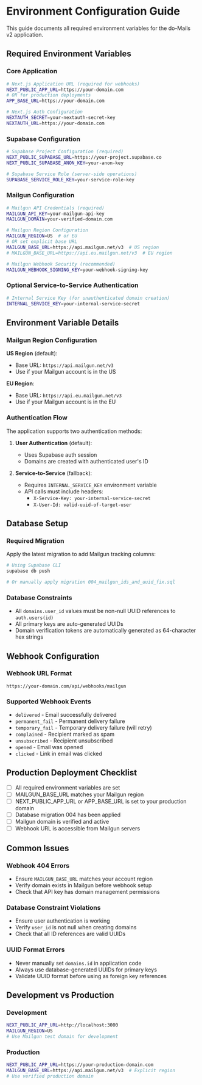 # Environment Configuration Guide

This guide documents all required environment variables for the do-Mails v2 application.

## Required Environment Variables

### Core Application
```bash
# Next.js Application URL (required for webhooks)
NEXT_PUBLIC_APP_URL=https://your-domain.com
# OR for production deployments
APP_BASE_URL=https://your-domain.com

# Next.js Auth Configuration
NEXTAUTH_SECRET=your-nextauth-secret-key
NEXTAUTH_URL=https://your-domain.com
```

### Supabase Configuration
```bash
# Supabase Project Configuration (required)
NEXT_PUBLIC_SUPABASE_URL=https://your-project.supabase.co
NEXT_PUBLIC_SUPABASE_ANON_KEY=your-anon-key

# Supabase Service Role (server-side operations)
SUPABASE_SERVICE_ROLE_KEY=your-service-role-key
```

### Mailgun Configuration
```bash
# Mailgun API Credentials (required)
MAILGUN_API_KEY=your-mailgun-api-key
MAILGUN_DOMAIN=your-verified-domain.com

# Mailgun Region Configuration
MAILGUN_REGION=US  # or EU
# OR set explicit base URL
MAILGUN_BASE_URL=https://api.mailgun.net/v3  # US region
# MAILGUN_BASE_URL=https://api.eu.mailgun.net/v3  # EU region

# Mailgun Webhook Security (recommended)
MAILGUN_WEBHOOK_SIGNING_KEY=your-webhook-signing-key
```

### Optional Service-to-Service Authentication
```bash
# Internal Service Key (for unauthenticated domain creation)
INTERNAL_SERVICE_KEY=your-internal-service-secret
```

## Environment Variable Details

### Mailgun Region Configuration

**US Region** (default):
- Base URL: `https://api.mailgun.net/v3`
- Use if your Mailgun account is in the US

**EU Region**:
- Base URL: `https://api.eu.mailgun.net/v3`
- Use if your Mailgun account is in the EU

### Authentication Flow

The application supports two authentication methods:

1. **User Authentication** (default):
   - Uses Supabase auth session
   - Domains are created with authenticated user's ID

2. **Service-to-Service** (fallback):
   - Requires `INTERNAL_SERVICE_KEY` environment variable
   - API calls must include headers:
     - `X-Service-Key: your-internal-service-secret`
     - `X-User-Id: valid-uuid-of-target-user`

## Database Setup

### Required Migration

Apply the latest migration to add Mailgun tracking columns:

```bash
# Using Supabase CLI
supabase db push

# Or manually apply migration 004_mailgun_ids_and_uuid_fix.sql
```

### Database Constraints

- All `domains.user_id` values must be non-null UUID references to `auth.users(id)`
- All primary keys are auto-generated UUIDs
- Domain verification tokens are automatically generated as 64-character hex strings

## Webhook Configuration

### Webhook URL Format
```
https://your-domain.com/api/webhooks/mailgun
```

### Supported Webhook Events
- `delivered` - Email successfully delivered
- `permanent_fail` - Permanent delivery failure
- `temporary_fail` - Temporary delivery failure (will retry)
- `complained` - Recipient marked as spam
- `unsubscribed` - Recipient unsubscribed
- `opened` - Email was opened
- `clicked` - Link in email was clicked

## Production Deployment Checklist

- [ ] All required environment variables are set
- [ ] MAILGUN_BASE_URL matches your Mailgun region
- [ ] NEXT_PUBLIC_APP_URL or APP_BASE_URL is set to your production domain
- [ ] Database migration 004 has been applied
- [ ] Mailgun domain is verified and active
- [ ] Webhook URL is accessible from Mailgun servers

## Common Issues

### Webhook 404 Errors
- Ensure `MAILGUN_BASE_URL` matches your account region
- Verify domain exists in Mailgun before webhook setup
- Check that API key has domain management permissions

### Database Constraint Violations
- Ensure user authentication is working
- Verify `user_id` is not null when creating domains
- Check that all ID references are valid UUIDs

### UUID Format Errors
- Never manually set `domains.id` in application code
- Always use database-generated UUIDs for primary keys
- Validate UUID format before using as foreign key references

## Development vs Production

### Development
```bash
NEXT_PUBLIC_APP_URL=http://localhost:3000
MAILGUN_REGION=US
# Use Mailgun test domain for development
```

### Production
```bash
NEXT_PUBLIC_APP_URL=https://your-production-domain.com
MAILGUN_BASE_URL=https://api.mailgun.net/v3  # Explicit region
# Use verified production domain
```